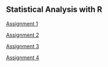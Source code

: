 ## Statistical Analysis with R

[Assignment 1](assignment1.html)  

[Assignment 2](assignment2.html)

[Assignment 3](fa2020_assignment3.html)

[Assignment 4](fa2020_assignment4.html)

